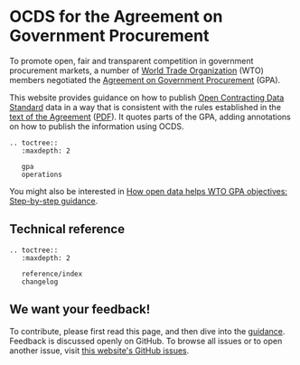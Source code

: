 # OCDS for the Agreement on Government Procurement

To promote open, fair and transparent competition in government procurement markets, a number of [World Trade Organization](https://www.wto.org/) (WTO) members negotiated the [Agreement on Government Procurement](https://www.wto.org/english/tratop_e/gproc_e/gp_gpa_e.htm) (GPA).

This website provides guidance on how to publish [Open Contracting Data Standard](http://standard.open-contracting.org/) data in a way that is consistent with the rules established in the [text of the Agreement](https://www.wto.org/english/docs_e/legal_e/rev-gpr-94_01_e.htm) ([PDF](https://www.wto.org/english/docs_e/legal_e/rev-gpr-94_01_e.pdf)). It quotes parts of the GPA, adding annotations on how to publish the information using OCDS.

```eval_rst
.. toctree::
   :maxdepth: 2

   gpa
   operations
```

You might also be interested in [How open data helps WTO GPA objectives: Step-by-step guidance](https://www.open-contracting.org/resources/how-open-data-helps-wto-gpa-objectives-a-step-by-step-guidance-document/).

## Technical reference

```eval_rst
.. toctree::
   :maxdepth: 2

   reference/index
   changelog
```

## We want your feedback!

To contribute, please first read this page, and then dive into the [guidance](gpa). Feedback is discussed openly on GitHub. To browse all issues or to open another issue, visit [this website's GitHub issues](https://github.com/open-contracting-extensions/government-procurement-agreement/issues).
